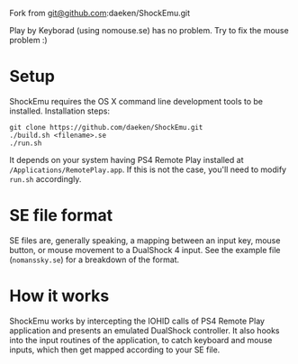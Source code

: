 Fork from git@github.com:daeken/ShockEmu.git

Play by Keyborad (using nomouse.se) has no problem.
Try to fix the mouse problem :)

Setup
=====

ShockEmu requires the OS X command line development tools to be installed.  Installation steps:

	git clone https://github.com/daeken/ShockEmu.git
	./build.sh <filename>.se
	./run.sh

It depends on your system having PS4 Remote Play installed at `/Applications/RemotePlay.app`.  If this is not the case, you'll need to modify `run.sh` accordingly.

SE file format
==============

SE files are, generally speaking, a mapping between an input key, mouse button, or mouse movement to a DualShock 4 input.  See the example file (`nomanssky.se`) for a breakdown of the format.

How it works
============

ShockEmu works by intercepting the IOHID calls of PS4 Remote Play application and presents an emulated DualShock controller.  It also hooks into the input routines of the application, to catch keyboard and mouse inputs, which then get mapped according to your SE file.
